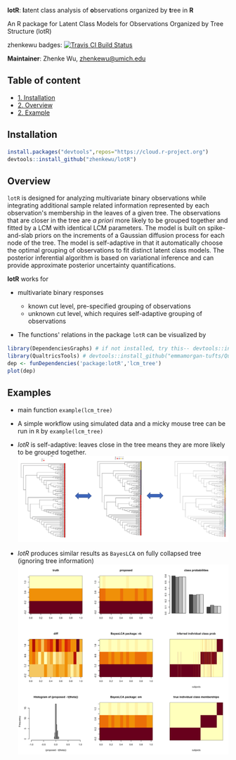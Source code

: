 **lotR**: **l**atent class analysis of **o**bservations organized by **t**ree in **R**

An R package for Latent Class Models for Observations Organized by Tree Structure (lotR)

zhenkewu badges:
[![Travis CI Build Status](https://travis-ci.org/zhenkewu/lotR.svg?branch=master)](https://travis-ci.org/zhenkewu/lotR)

**Maintainer**: Zhenke Wu, zhenkewu@umich.edu

## Table of content
- [1. Installation](#id-section1)
- [2. Overview](#id-section2)
- [2. Example](#id-section3)

<div id='id-section1'/>

Installation
--------------
```r
install.packages("devtools",repos="https://cloud.r-project.org")
devtools::install_github("zhenkewu/lotR")
```
<div id='id-section2'/>

Overview
----------
`lotR` is designed for analyzing multivariate binary observations while integrating 
additional sample related information represented by each observation's membership
in the leaves of a given tree. The observations that are closer in the tree are 
_a priori_ more likely to be grouped together and fitted by a LCM with identical 
LCM parameters. The model is built on spike-and-slab priors on the increments of 
a Gaussian diffusion process for each node of the tree. The model is self-adaptive 
in that it automatically choose the optimal grouping of observations to fit 
distinct latent class models. The posterior inferential algorithm is based on 
variational inference and can provide approximate posterior uncertainty quantifications.


**lotR** works for 

* multivariate binary responses
	-  known cut level, pre-specified grouping of observations
    -  unknown cut level, which requires self-adaptive grouping of observations




* The functions' relations in the package `lotR` can be visualized by

```r
library(DependenciesGraphs) # if not installed, try this-- devtools::install_github("datastorm-open/DependenciesGraphs")
library(QualtricsTools) # devtools::install_github("emmamorgan-tufts/QualtricsTools")
dep <- funDependencies('package:lotR','lcm_tree')
plot(dep)
```


<div id='id-section3'/>

Examples 
---------

* main function `example(lcm_tree)`

* A simple workflow using simulated data and a micky mouse tree can be run in `R`
   by `example(lcm_tree)`

* _lotR_ is self-adaptive: leaves close in the tree means they are more likely to be grouped together.
![](inst/example_figure/lotR_self_adaptive.png)

* _lotR_ produces similar results as `BayesLCA` on fully collapsed tree (ignoring tree information)
![](inst/example_figure/comparison_with_std.png)




